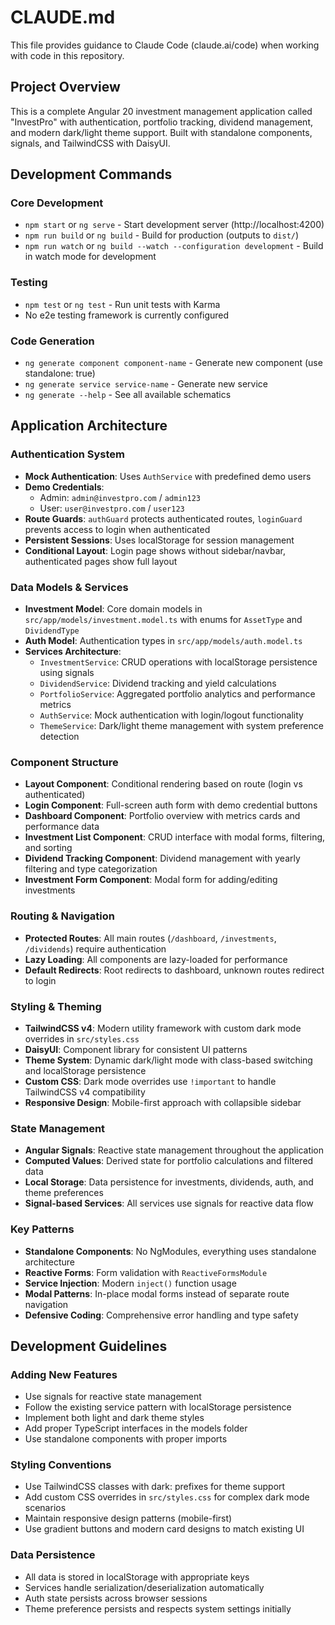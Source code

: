 # CLAUDE.md

This file provides guidance to Claude Code (claude.ai/code) when working with code in this repository.

## Project Overview

This is a complete Angular 20 investment management application called "InvestPro" with authentication, portfolio tracking, dividend management, and modern dark/light theme support. Built with standalone components, signals, and TailwindCSS with DaisyUI.

## Development Commands

### Core Development
- `npm start` or `ng serve` - Start development server (http://localhost:4200)
- `npm run build` or `ng build` - Build for production (outputs to `dist/`)
- `npm run watch` or `ng build --watch --configuration development` - Build in watch mode for development

### Testing
- `npm test` or `ng test` - Run unit tests with Karma
- No e2e testing framework is currently configured

### Code Generation
- `ng generate component component-name` - Generate new component (use standalone: true)
- `ng generate service service-name` - Generate new service
- `ng generate --help` - See all available schematics

## Application Architecture

### Authentication System
- **Mock Authentication**: Uses `AuthService` with predefined demo users
- **Demo Credentials**: 
  - Admin: `admin@investpro.com` / `admin123`  
  - User: `user@investpro.com` / `user123`
- **Route Guards**: `authGuard` protects authenticated routes, `loginGuard` prevents access to login when authenticated
- **Persistent Sessions**: Uses localStorage for session management
- **Conditional Layout**: Login page shows without sidebar/navbar, authenticated pages show full layout

### Data Models & Services
- **Investment Model**: Core domain models in `src/app/models/investment.model.ts` with enums for `AssetType` and `DividendType`
- **Auth Model**: Authentication types in `src/app/models/auth.model.ts` 
- **Services Architecture**:
  - `InvestmentService`: CRUD operations with localStorage persistence using signals
  - `DividendService`: Dividend tracking and yield calculations
  - `PortfolioService`: Aggregated portfolio analytics and performance metrics
  - `AuthService`: Mock authentication with login/logout functionality
  - `ThemeService`: Dark/light theme management with system preference detection

### Component Structure
- **Layout Component**: Conditional rendering based on route (login vs authenticated)
- **Login Component**: Full-screen auth form with demo credential buttons
- **Dashboard Component**: Portfolio overview with metrics cards and performance data
- **Investment List Component**: CRUD interface with modal forms, filtering, and sorting
- **Dividend Tracking Component**: Dividend management with yearly filtering and type categorization
- **Investment Form Component**: Modal form for adding/editing investments

### Routing & Navigation  
- **Protected Routes**: All main routes (`/dashboard`, `/investments`, `/dividends`) require authentication
- **Lazy Loading**: All components are lazy-loaded for performance
- **Default Redirects**: Root redirects to dashboard, unknown routes redirect to login

### Styling & Theming
- **TailwindCSS v4**: Modern utility framework with custom dark mode overrides in `src/styles.css`
- **DaisyUI**: Component library for consistent UI patterns
- **Theme System**: Dynamic dark/light mode with class-based switching and localStorage persistence
- **Custom CSS**: Dark mode overrides use `!important` to handle TailwindCSS v4 compatibility
- **Responsive Design**: Mobile-first approach with collapsible sidebar

### State Management
- **Angular Signals**: Reactive state management throughout the application
- **Computed Values**: Derived state for portfolio calculations and filtered data
- **Local Storage**: Data persistence for investments, dividends, auth, and theme preferences
- **Signal-based Services**: All services use signals for reactive data flow

### Key Patterns
- **Standalone Components**: No NgModules, everything uses standalone architecture
- **Reactive Forms**: Form validation with `ReactiveFormsModule`
- **Service Injection**: Modern `inject()` function usage
- **Modal Patterns**: In-place modal forms instead of separate route navigation
- **Defensive Coding**: Comprehensive error handling and type safety

## Development Guidelines

### Adding New Features
- Use signals for reactive state management
- Follow the existing service pattern with localStorage persistence  
- Implement both light and dark theme styles
- Add proper TypeScript interfaces in the models folder
- Use standalone components with proper imports

### Styling Conventions
- Use TailwindCSS classes with dark: prefixes for theme support
- Add custom CSS overrides in `src/styles.css` for complex dark mode scenarios
- Maintain responsive design patterns (mobile-first)
- Use gradient buttons and modern card designs to match existing UI

### Data Persistence
- All data is stored in localStorage with appropriate keys
- Services handle serialization/deserialization automatically
- Auth state persists across browser sessions
- Theme preference persists and respects system settings initially